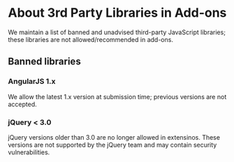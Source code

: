 # About 3rd Party Libraries in Add-ons

We maintain a list of banned and unadvised third-party JavaScript libraries; these libraries are not allowed/recommended in add-ons.

## Banned libraries

### AngularJS 1.x

We allow the latest 1.x version at submission time; previous versions are not accepted.

### jQuery < 3.0

jQuery versions older than 3.0 are no longer allowed in extensinos. These versions are not supported by the jQuery team and may contain security vulnerabilities.
